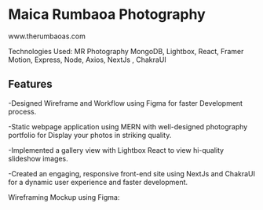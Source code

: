 <h1>Maica Rumbaoa Photography</h1>
www.therumbaoas.com

<p>Technologies Used: MR Photography 	MongoDB, Lightbox, React, Framer Motion, Express, Node, Axios, NextJs , ChakraUI </p>

<h2>Features</h2>

-Designed Wireframe and Workflow using Figma for faster Development process.

-Static webpage application using MERN with well-designed photography portfolio for Display your photos in striking quality.

-Implemented a gallery view with Lightbox React to view hi-quality slideshow images.

-Created an engaging, responsive front-end site using NextJs and ChakraUI for a dynamic user experience and faster development.

</hr>

Wireframing Mockup using Figma:
